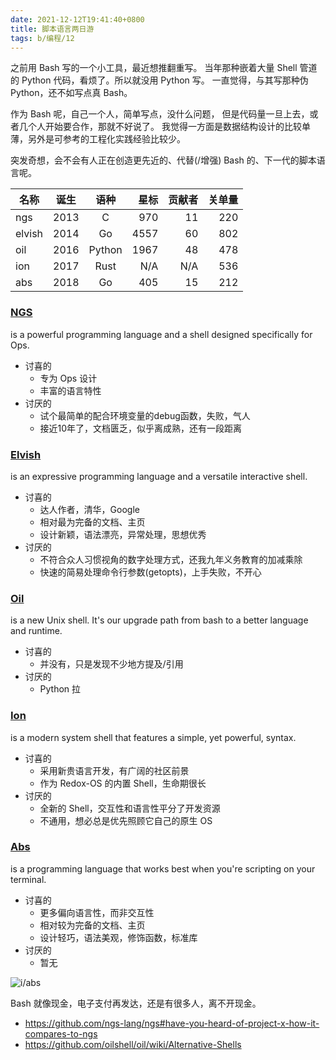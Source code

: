 ```yaml
---
date: 2021-12-12T19:41:40+0800
title: 脚本语言两日游
tags: b/编程/12
---
```


之前用 Bash 写的一个小工具，最近想推翻重写。
当年那种嵌着大量 Shell 管道的 Python 代码，看烦了。所以就没用 Python 写。
一直觉得，与其写那种伪 Python，还不如写点真 Bash。

作为 Bash 呢，自己一个人，简单写点，没什么问题，
但是代码量一旦上去，或者几个人开始要合作，那就不好说了。
我觉得一方面是数据结构设计的比较单薄，另外是可参考的工程化实践经验比较少。

突发奇想，会不会有人正在创造更先近的、代替(/增强) Bash 的、下一代的脚本语言呢。

| 名称      | 诞生 | 语种   | 星标 | 贡献者 | 关单量 |
| ----      | ---- | :--:   | ---: | -----: | -----: |
| ngs       | 2013 | C      |  970 |     11 |    220 |
| elvish    | 2014 | Go     | 4557 |     60 |    802 |
| oil       | 2016 | Python | 1967 |     48 |    478 |
| ion       | 2017 | Rust   |  N/A |    N/A |    536 |
| abs       | 2018 | Go     |  405 |     15 |    212 |

### [NGS][ngs]
is a powerful programming language and a shell designed specifically for Ops.

- 讨喜的
  * 专为 Ops 设计
  * 丰富的语言特性
- 讨厌的
  * 试个最简单的配合环境变量的debug函数，失败，气人
  * 接近10年了，文档匮乏，似乎离成熟，还有一段距离

### [Elvish][elv]
is an expressive programming language and a versatile interactive shell.

- 讨喜的
  * 达人作者，清华，Google
  * 相对最为完备的文档、主页
  * 设计新颖，语法漂亮，异常处理，思想优秀
- 讨厌的
  * 不符合众人习惯视角的数字处理方式，还我九年义务教育的加减乘除
  * 快速的简易处理命令行参数(getopts)，上手失败，不开心

### [Oil][oil]
is a new Unix shell. It's our upgrade path from bash to a better language and runtime.

- 讨喜的
  * 并没有，只是发现不少地方提及/引用
- 讨厌的
  * Python 拉

### [Ion][ion]
is a modern system shell that features a simple, yet powerful, syntax.

- 讨喜的
  * 采用新贵语言开发，有广阔的社区前景
  * 作为 Redox-OS 的内置 Shell，生命期很长
- 讨厌的
  * 全新的 Shell，交互性和语言性平分了开发资源
  * 不通用，想必总是优先照顾它自己的原生 OS

### [Abs][abs]
is a programming language that works best when you're scripting on your terminal.

- 讨喜的
  * 更多偏向语言性，而非交互性
  * 相对较为完备的文档、主页
  * 设计轻巧，语法美观，修饰函数，标准库
- 讨厌的
  * 暂无

![i/abs]

Bash 就像现金，电子支付再发达，还是有很多人，离不开现金。

- https://github.com/ngs-lang/ngs#have-you-heard-of-project-x-how-it-compares-to-ngs
- https://github.com/oilshell/oil/wiki/Alternative-Shells

[ngs]: https://ngs-lang.org/
[elv]: https://elv.sh/
[oil]: https://www.oilshell.org/
[ion]: https://doc.redox-os.org/ion-manual/
[abs]: https://www.abs-lang.org/
[i/abs]: https://du1ab.one/images/2021/f-abs.jpeg

